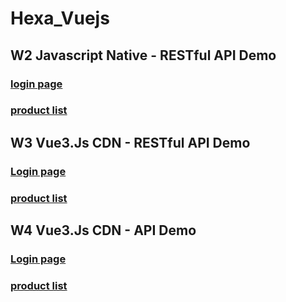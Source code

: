 # Hexa_Vuejs


## W2 Javascript Native - RESTful API Demo
### [login page](https://tsuifei.github.io/Hexa_Vuejs/W2/index.html)
### [product list](https://tsuifei.github.io/Hexa_Vuejs/W2/productList.html)

## W3 Vue3.Js CDN - RESTful API Demo
### [Login page ](https://tsuifei.github.io/Hexa_Vuejs/W3/login.html)
### [product list](https://tsuifei.github.io/Hexa_Vuejs/W3/index.html)

## W4 Vue3.Js CDN - API Demo
### [Login page ](https://tsuifei.github.io/Hexa_Vuejs/W4/login.html)
### [product list](https://tsuifei.github.io/Hexa_Vuejs/W4/index.html)